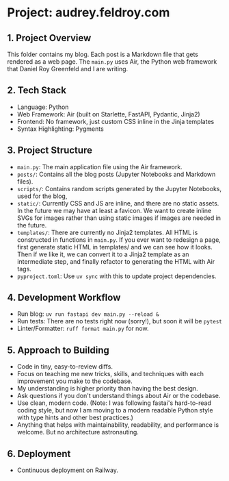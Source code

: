# Project: audrey.feldroy.com

## 1. Project Overview

This folder contains my blog. Each post is a Markdown file that gets rendered as a web page. The `main.py` uses Air, the Python web framework that Daniel Roy Greenfeld and I are writing.

## 2. Tech Stack

- Language: Python
- Web Framework: Air (built on Starlette, FastAPI, Pydantic, Jinja2)
- Frontend: No framework, just custom CSS inline in the Jinja templates
- Syntax Highlighting: Pygments

## 3. Project Structure

- `main.py`: The main application file using the Air framework.
- `posts/`: Contains all the blog posts (Jupyter Notebooks and Markdown files).
- `scripts/`: Contains random scripts generated by the Jupyter Notebooks, used for the blog, 
- `static/`: Currently CSS and JS are inline, and there are no static assets. In the future we may have at least a favicon. We want to create inline SVGs for images rather than using static images if images are needed in the future.
- `templates/`: There are currently no Jinja2 templates. All HTML is constructed in functions in `main.py`. If you ever want to redesign a page, first generate static HTML in templates/ and we can see how it looks. Then if we like it, we can convert it to a Jinja2 template as an intermediate step, and finally refactor to generating the HTML with Air tags.
- `pyproject.toml`: Use `uv sync` with this to update project dependencies.

## 4. Development Workflow

- Run blog: `uv run fastapi dev main.py --reload &`
- Run tests: There are no tests right now (sorry!), but soon it will be `pytest`
- Linter/Formatter: `ruff format main.py` for now. 

## 5. Approach to Building

- Code in tiny, easy-to-review diffs.
- Focus on teaching me new tricks, skills, and techniques with each improvement you make to the codebase.
- My understanding is higher priority than having the best design.
- Ask questions if you don't understand things about Air or the codebase.
- Use clean, modern code. (Note: I was following fastai's hard-to-read coding style, but now I am moving to a modern readable Python style with type hints and other best practices.)
- Anything that helps with maintainability, readability, and performance is welcome. But no architecture astronauting.

## 6. Deployment

- Continuous deployment on Railway.
